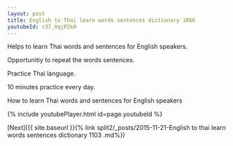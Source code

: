 ```yaml
---
layout: post
title: English to Thai learn words sentences dictionary 1066 
youtubeId: c37_XqjP2k0
---
```

 
 
Helps to learn Thai words and sentences for English speakers.

Opportunitiy to repeat the words sentences. 

Practice Thai language. 
 
10 minutes practice every day. 
 
How to learn Thai words and sentences for English speakers 
 
{% include youtubePlayer.html id=page.youtubeId %}
 
 
[Next]({{ site.baseurl }}{% link  split2/_posts/2015-11-21-English to thai learn words sentences dictionary 1103 .md%})
 

